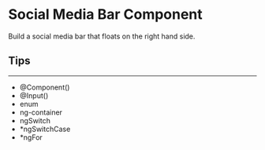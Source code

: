 # Social Media Bar Component

Build a social media bar that floats on the right hand side.

## Tips
---
- @Component()
- @Input()
- enum
- ng-container
- ngSwitch
- *ngSwitchCase
- *ngFor
